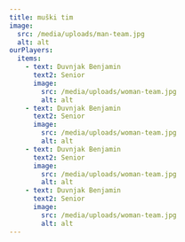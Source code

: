```yaml
---
title: muški tim
image:
  src: /media/uploads/man-team.jpg
  alt: alt
ourPlayers:
  items:
    - text: Duvnjak Benjamin
      text2: Senior 
      image:
        src: /media/uploads/woman-team.jpg
        alt: alt
    - text: Duvnjak Benjamin
      text2: Senior 
      image:
        src: /media/uploads/woman-team.jpg
        alt: alt
    - text: Duvnjak Benjamin
      text2: Senior 
      image:
        src: /media/uploads/woman-team.jpg
        alt: alt
    - text: Duvnjak Benjamin
      text2: Senior 
      image:
        src: /media/uploads/woman-team.jpg
        alt: alt
---
```

